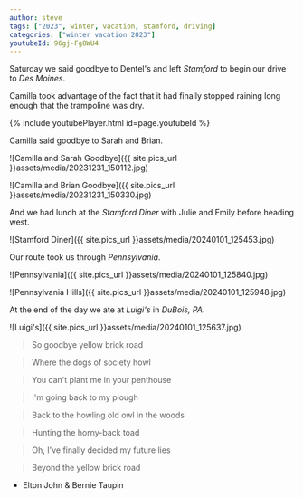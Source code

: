 ```yaml
---
author: steve
tags: ["2023", winter, vacation, stamford, driving]
categories: ["winter vacation 2023"]
youtubeId: 96gj-Fg8WU4
---
```

Saturday we said goodbye to Dentel's and left *Stamford* to begin our drive to *Des Moines*.  

Camilla took advantage of the fact that it had finally stopped raining long enough that the trampoline was dry.  

{% include youtubePlayer.html id=page.youtubeId %}

Camilla said goodbye to Sarah and Brian.  

![Camilla and Sarah Goodbye]({{ site.pics_url }}assets/media/20231231_150112.jpg)  

![Camilla and Brian Goodbye]({{ site.pics_url }}assets/media/20231231_150330.jpg)  

And we had lunch at the *Stamford Diner* with Julie and Emily before heading west.  

![Stamford Diner]({{ site.pics_url }}assets/media/20240101_125453.jpg)  

Our route took us through *Pennsylvania*.  

![Pennsylvania]({{ site.pics_url }}assets/media/20240101_125840.jpg)  

![Pennsylvania Hills]({{ site.pics_url }}assets/media/20240101_125948.jpg)  

At the end of the day we ate at *Luigi's* in *DuBois, PA*.  

![Luigi's]({{ site.pics_url }}assets/media/20240101_125637.jpg)  

> So goodbye yellow brick road

> Where the dogs of society howl

> You can't plant me in your penthouse

> I'm going back to my plough

> Back to the howling old owl in the woods

> Hunting the horny-back toad

> Oh, I've finally decided my future lies

> Beyond the yellow brick road


- Elton John & Bernie Taupin  
